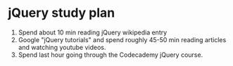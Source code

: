 # jQuery study plan

1. Spend about 10 min reading jQuery wikipedia entry
2. Google "jQuery tutorials" and spend roughly 45-50 min reading articles and watching youtube videos.
3. Spend last hour going through the Codecademy jQuery course.